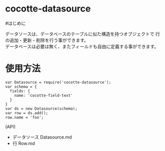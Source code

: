 cocotte-datasource
==============

#はじめに

データソースは、データベースのテーブルに似た構造を持つオブジェクトで
行の追加・更新・削除を行う事ができます。  
データベースは必要は無く、またフィールドも自由に定義する事ができます。

# 使用方法

```
var Datasource = require('cocotte-datasource');
var schema = {
  fields: {
    name: 'cocotte-field-text'
  }
}
var ds = new Datasource(schema);
var row = ds.add();
row.name = 'foo';
```


(API)

 * データソース Datasource.md 
 * 行 Row.md





